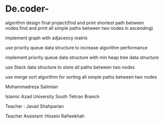 # De.coder-
algorithm design final project(find and print shortest path between nodes.find and print all simple paths between two nodes in ascending)


implement graph with adjacency matrix

use priority queue data structure to increase algorithm performance 

implement priority queue data structure with min heap tree data structure

use Stack data structure to store all paths between two nodes

use merge sort algorithm for sorting all simple paths between two nodes







Mohammadreza Salimian 

Islamic Azad University South Tehran Branch

Teacher : Javad Shahparian  

Teacher Assistant :Hosein Rafieekhah
